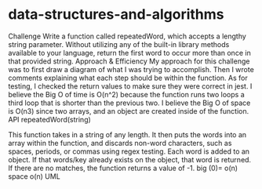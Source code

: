 # data-structures-and-algorithms
Challenge
Write a function called repeatedWord, which accepts a lengthy string parameter. Without utilizing any of the built-in library methods available to your language, return the first word to occur more than once in that provided string.
Approach & Efficiency
My approach for this challenge was to first draw a diagram of what I was trying to accomplish. Then I wrote comments explaining what each step should be within the function. As for testing, I checked the return values to make sure they were correct in jest. I believe the Big O of time is O(n^2) because the function runs two loops a third loop that is shorter than the previous two. I believe the Big O of space is O(n3) since two arrays, and an object are created inside of the function.
API
repeatedWord(string)

This function takes in a string of any length. It then puts the words into an array within the function, and discards non-word characters, such as spaces, periods, or commas using regex testing. Each word is added to an object. If that words/key already exists on the object, that word is returned. If there are no matches, the function returns a value of -1.
big (0)= o(n)
space o(n)
UML
![]()